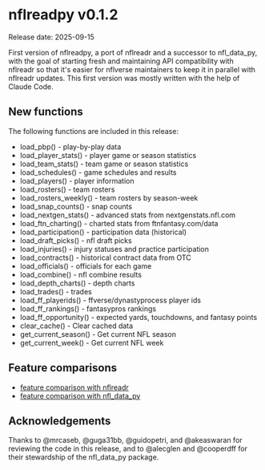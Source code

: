 # nflreadpy v0.1.2
Release date: 2025-09-15

First version of nflreadpy, a port of nflreadr and a successor to nfl_data_py,
with the goal of starting fresh and maintaining API compatibility with nflreadr
so that it's easier for nflverse maintainers to keep it in parallel with nflreadr
updates. This first version was mostly written with the help of Claude Code.

## New functions
The following functions are included in this release:

- load_pbp() - play-by-play data
- load_player_stats() - player game or season statistics
- load_team_stats() - team game or season statistics
- load_schedules() - game schedules and results
- load_players() - player information
- load_rosters() - team rosters
- load_rosters_weekly() - team rosters by season-week
- load_snap_counts() - snap counts
- load_nextgen_stats() - advanced stats from nextgenstats.nfl.com
- load_ftn_charting() - charted stats from ftnfantasy.com/data
- load_participation() - participation data (historical)
- load_draft_picks() - nfl draft picks
- load_injuries() - injury statuses and practice participation
- load_contracts() - historical contract data from OTC
- load_officials() - officials for each game
- load_combine() - nfl combine results
- load_depth_charts() - depth charts
- load_trades() - trades
- load_ff_playerids() - ffverse/dynastyprocess player ids
- load_ff_rankings() - fantasypros rankings
- load_ff_opportunity() - expected yards, touchdowns, and fantasy points
- clear_cache() - Clear cached data
- get_current_season() - Get current NFL season
- get_current_week() - Get current NFL week

## Feature comparisons

- [feature comparison with nflreadr](https://github.com/nflverse/nflreadpy/issues/2)
- [feature comparison with nfl_data_py](https://github.com/nflverse/nflreadpy/issues/6)

## Acknowledgements

Thanks to @mrcaseb, @guga31bb, @guidopetri, and @akeaswaran for reviewing the
code in this release, and to @alecglen and @cooperdff for their stewardship of
the nfl_data_py package.
